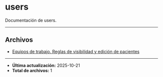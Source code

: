 # users

Documentación de users.

---

## Archivos

- [Equipos de trabajo. Reglas de visibilidad y edición de pacientes](./teamworks.md)

---

- **Última actualización:** 2025-10-21
- **Total de archivos:** 1
